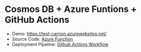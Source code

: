 # Cosmos DB + Azure Funtions + GitHub Actions

* Demo: https://test-carrion.azurewebsites.net/
* Source Code: [Azure Function](FlaskApp/__init__.py)
* Deployment Pipeline: [Github Actions Workflow](.github/workflows/main_test-carrion.yml)